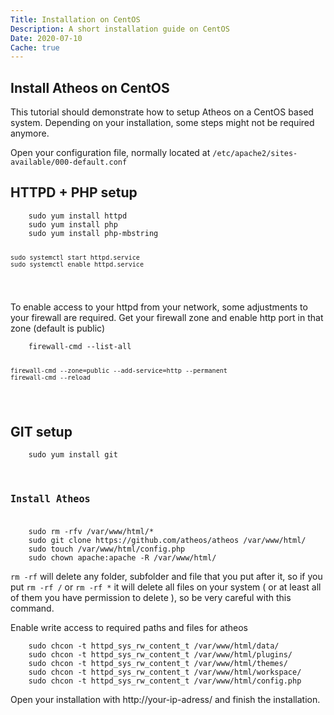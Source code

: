 ```yaml
---
Title: Installation on CentOS
Description: A short installation guide on CentOS
Date: 2020-07-10
Cache: true
---
```

<section>
   <h1>Install Atheos on CentOS</h1>
   <p>This tutorial should demonstrate how to setup Atheos on a CentOS based system. Depending on your installation, some steps might not be required anymore.</p>
   <p>Open your configuration file, normally located at <code>/etc/apache2/sites-available/000-default.conf</code></p>
</section>
<section>
   <h2>HTTPD + PHP setup</h2>
   <pre><code>    sudo yum install httpd
    sudo yum install php
    sudo yum install php-mbstring

    sudo systemctl start httpd.service
    sudo systemctl enable httpd.service
</code></pre>
   <p>To enable access to your httpd from your network, some adjustments to your firewall are required.
      Get your firewall zone and enable http port in that zone (default is public)
   </p>
   <pre><code>    firewall-cmd --list-all

    firewall-cmd --zone=public --add-service=http --permanent
    firewall-cmd --reload
</code></pre>
   <h2>GIT setup</h2>
   <pre><code>    sudo yum install git<pre><code>
    <h2>Install Atheos</h2>
</code></pre>    sudo rm -rfv /var/www/html/*
    sudo git clone https://github.com/atheos/atheos /var/www/html/
    sudo touch /var/www/html/config.php
    sudo chown apache:apache -R /var/www/html/  
</code></pre>
   <p><code>rm -rf</code> will delete any folder, subfolder and file that you put after it, so if you put <code>rm -rf /</code> or <code>rm -rf *</code> it will delete all files on your system ( or at least all of them you have permission to delete ), so be very careful with this command.</p>
   <p>Enable write access to required paths and files for atheos</p>
   <pre><code>    sudo chcon -t httpd_sys_rw_content_t /var/www/html/data/
    sudo chcon -t httpd_sys_rw_content_t /var/www/html/plugins/
    sudo chcon -t httpd_sys_rw_content_t /var/www/html/themes/
    sudo chcon -t httpd_sys_rw_content_t /var/www/html/workspace/
    sudo chcon -t httpd_sys_rw_content_t /var/www/html/config.php
</code></pre>
   <p>Open your installation with http://your-ip-adress/ and finish the installation. </p>
</section>